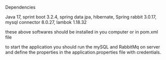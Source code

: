 Dependencies

Java 17,
sprint boot 3.2.4,
spring data jpa, 
hibernate,
Spring rabbit 3.0.17,
mysql connector 8.0.27,
lambok 1.18.32


these above softwares should be installed in you computer or in pom.xml file

to start the application you should run the mySQL and RabbitMq on server and define the properties in the application.properties file with credentials.
